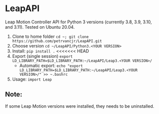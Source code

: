 # LeapAPI

Leap Motion Controller API for Python 3 versions (currently 3.8, 3.9, 3.10, and 3.11). Tested on Ubuntu 20.04.

1. Clone to home folder `cd ~; git clone https://github.com/petrvancjr/LeapAPI.git`
2. Choose version `cd ~/LeapAPI/Python3.<YOUR VERSION>`
3. Install: `pip install .`
<<<<<<< HEAD
4. Export (single session) `export LD_LIBRARY_PATH=$LD_LIBRARY_PATH:~/LeapAPI/Leap3.<YOUR VERSION>/`
	- Automatic export: `echo "export LD_LIBRARY_PATH=$LD_LIBRARY_PATH:~/LeapAPI/Leap3.<YOUR VERSION>/" >> ~.bashrc`
5. Usage: `import Leap`

## Note:

If some Leap Motion versions were installed, they needs to be uninstalled.

